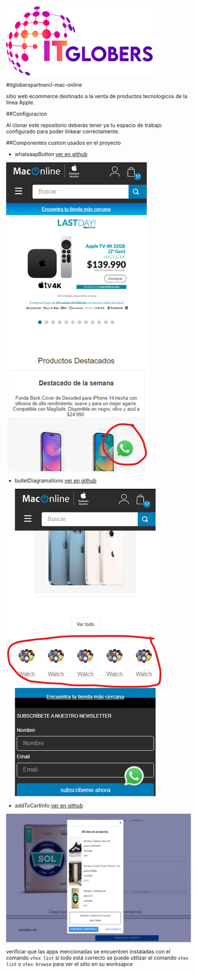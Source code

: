 ![logo itg](/assets/images/doc/itgloberslogo.png)


#itgloberspartnercl-mac-online

sitio web ecommerce destinado a la venta de productos tecnologicos de la linea Apple.

##Configuracion

Al clonar este repositorio deberás tener ya tu espacio de trabajo configurado para poder linkear correctamente.

##Componentes custom usados en el proyecto

* whatsaapButton [ver en github](https://github.com/jotavaldivia/itgloberspartnercl-maconline-whatsapp-button)

![componente whatsaap](/assets/images/doc/componente-wsp.png)

* bulletDiagramations [ver en github](https://github.com/jotavaldivia/itgloberspartnercl-maconline-bullets-diagramation)

![componente bullet](/assets/images/doc/componente-bullet.png)

* addToCartInfo [ver en github](https://github.com/jotavaldivia/itgloberspartnercl-maconline-add-to-cart)

![componente add to cart](/assets/images/doc/componente-add-to-cart.png)


verificar que las apps mencionadas se encuentren instaladas con el comando 
`vtex list`
si todo está correcto se puede utilizar el comando
`vtex list` o `vtex browse`
para ver el sitio en su worksapce